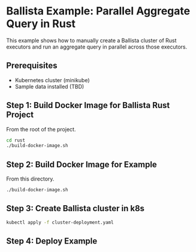 # Ballista Example: Parallel Aggregate Query in Rust

This example shows how to manually create a Ballista cluster of Rust executors and run an aggregate query in parallel across those executors.

## Prerequisites

- Kubernetes cluster (minikube)
- Sample data installed (TBD)

## Step 1: Build Docker Image for Ballista Rust Project

From the root of the project.

```bash
cd rust
./build-docker-image.sh
```

## Step 2: Build Docker Image for Example

From this directory.

```bash
./build-docker-image.sh
```

## Step 3: Create Ballista cluster in k8s

```bash
kubectl apply -f cluster-deployment.yaml
```

## Step 4: Deploy Example